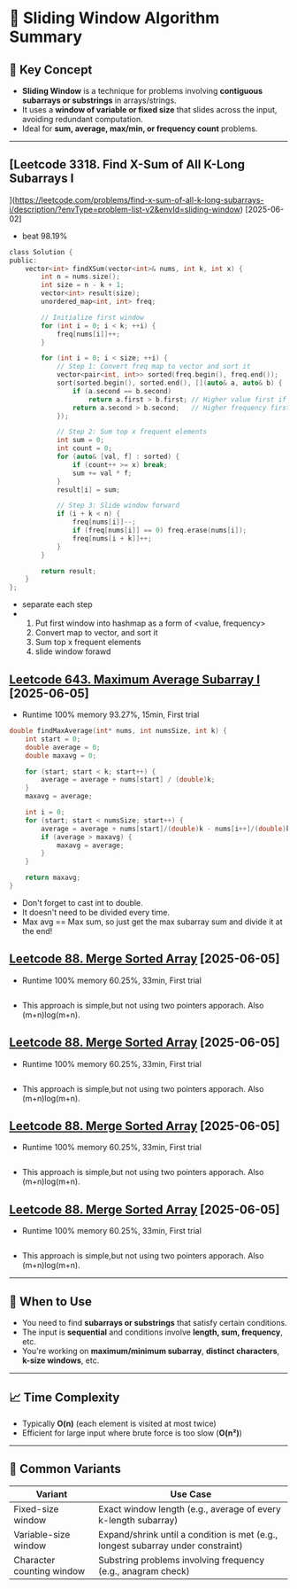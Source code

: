# 🧭 Sliding Window Algorithm Summary

## 📌 Key Concept

- **Sliding Window** is a technique for problems involving **contiguous subarrays or substrings** in arrays/strings.
- It uses a **window of variable or fixed size** that slides across the input, avoiding redundant computation.
- Ideal for **sum, average, max/min, or frequency count** problems.

---

## [Leetcode 3318. Find X-Sum of All K-Long Subarrays I
](https://leetcode.com/problems/find-x-sum-of-all-k-long-subarrays-i/description/?envType=problem-list-v2&envId=sliding-window) [2025-06-02]

- beat 98.19%
  
```c
class Solution {
public:
    vector<int> findXSum(vector<int>& nums, int k, int x) {
        int n = nums.size();
        int size = n - k + 1;
        vector<int> result(size);
        unordered_map<int, int> freq;

        // Initialize first window
        for (int i = 0; i < k; ++i) {
            freq[nums[i]]++;
        }

        for (int i = 0; i < size; ++i) {
            // Step 1: Convert freq map to vector and sort it
            vector<pair<int, int>> sorted(freq.begin(), freq.end());
            sort(sorted.begin(), sorted.end(), [](auto& a, auto& b) {
                if (a.second == b.second)
                    return a.first > b.first; // Higher value first if same frequency
                return a.second > b.second;   // Higher frequency first
            });

            // Step 2: Sum top x frequent elements
            int sum = 0;
            int count = 0;
            for (auto& [val, f] : sorted) {
                if (count++ >= x) break;
                sum += val * f;
            }
            result[i] = sum;

            // Step 3: Slide window forward
            if (i + k < n) {
                freq[nums[i]]--;
                if (freq[nums[i]] == 0) freq.erase(nums[i]);
                freq[nums[i + k]]++;
            }
        }

        return result;
    }
};

```

- separate each step
- 1. Put first window into hashmap as a form of <value, frequency>
  2. Convert map to vector, and sort it
  3. Sum top x frequent elements
  4. slide window forawd


## [Leetcode 643. Maximum Average Subarray I](https://leetcode.com/problems/maximum-average-subarray-i/description/?envType=problem-list-v2&envId=sliding-window) [2025-06-05]

- Runtime 100% memory 93.27%, 15min, First trial 
```c
double findMaxAverage(int* nums, int numsSize, int k) {
    int start = 0;
    double average = 0;
    double maxavg = 0;

    for (start; start < k; start++) {
        average = average + nums[start] / (double)k;
    }
    maxavg = average;

    int i = 0;
    for (start; start < numsSize; start++) {
        average = average + nums[start]/(double)k - nums[i++]/(double)k;
        if (average > maxavg) {
            maxavg = average;
        }
    }

    return maxavg;
}
```
- Don't forget to cast int to double.
- It doesn't need to be divided every time.
- Max avg == Max sum, so just get the max subarray sum and divide it at the end! 

## [Leetcode 88. Merge Sorted Array](https://leetcode.com/problems/merge-sorted-array/description/?envType=problem-list-v2&envId=two-pointers) [2025-06-05]

- Runtime 100% memory 60.25%, 33min, First trial 
```c

```
- This approach is simple,but not using two pointers apporach. Also (m+n)log(m+n).
## [Leetcode 88. Merge Sorted Array](https://leetcode.com/problems/merge-sorted-array/description/?envType=problem-list-v2&envId=two-pointers) [2025-06-05]

- Runtime 100% memory 60.25%, 33min, First trial 
```c

```
- This approach is simple,but not using two pointers apporach. Also (m+n)log(m+n).
## [Leetcode 88. Merge Sorted Array](https://leetcode.com/problems/merge-sorted-array/description/?envType=problem-list-v2&envId=two-pointers) [2025-06-05]

- Runtime 100% memory 60.25%, 33min, First trial 
```c

```
- This approach is simple,but not using two pointers apporach. Also (m+n)log(m+n).
## [Leetcode 88. Merge Sorted Array](https://leetcode.com/problems/merge-sorted-array/description/?envType=problem-list-v2&envId=two-pointers) [2025-06-05]

- Runtime 100% memory 60.25%, 33min, First trial 
```c

```
- This approach is simple,but not using two pointers apporach. Also (m+n)log(m+n).


---

## 🔧 When to Use

- You need to find **subarrays or substrings** that satisfy certain conditions.
- The input is **sequential** and conditions involve **length, sum, frequency**, etc.
- You're working on **maximum/minimum subarray**, **distinct characters**, **k-size windows**, etc.

---

## 📈 Time Complexity

- Typically **O(n)** (each element is visited at most twice)
- Efficient for large input where brute force is too slow (**O(n²)**)

---

## 🧪 Common Variants

| Variant | Use Case |
|--------|----------|
| Fixed-size window | Exact window length (e.g., average of every k-length subarray) |
| Variable-size window | Expand/shrink until a condition is met (e.g., longest subarray under constraint) |
| Character counting window | Substring problems involving frequency (e.g., anagram check) |
